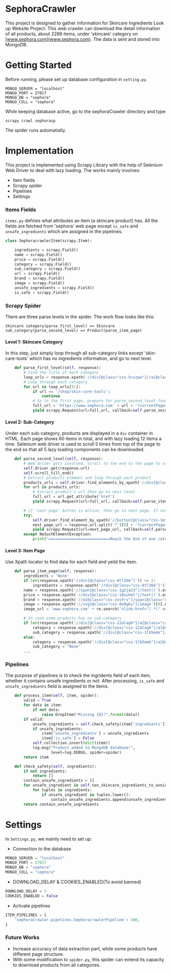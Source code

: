 # SephoraCrawler
This project is designed to gather information for Skincare Ingredients Look up Website Project. This web crawler can download the detail information of all products, about 2289 items, under 'skincare' category on [www.sephora.com](www.sephora.com). The data is sent and stored into MongoDB.
# Getting Started
Before running, please set up database configuration in `setting.py`. 
```
MONGO_SERVER = "localhost" 
MONGO_PORT = 27017 
MONGO_DB = "sephora" 
MONGO_COLL = "sephora" 
```
While keeping database active, go to the sephoraCrawler directory and type 

`scrapy crawl sephorasp`

The spider runs automatially. 

# Implementation
This project is implemented using Scrapy Library with the help of Selenium Web Driver to deal with lazy loading. The works mainly involves:
+ Item fields
+ Scrapy spider
+ Pipelines
+ Settings
### Items Fields
`items.py` defines what attributes an item (a skincare product) has. All the fields are fetched from 'sephora' web page except `is_safe` and `unsafe_ingredients` which are assigned in the pipelines. 
``` python
class SephoracrawlerItem(scrapy.Item):

    ingredients = scrapy.Field()
    name = scrapy.Field()
    price = scrapy.Field()
    category = scrapy.Field()
    sub_category = scrapy.Field()
    url = scrapy.Field()
    brand = scrapy.Field()
    image = scrapy.Field()
    unsafe_ingredients = scrapy.Field()
    is_safe = scrapy.Field()
```
### Scrapy Spider
There are three parse levels in the spider. The work flow looks like this: 

`Skincare category(parse_first_level) => Skincare sub_category(parse_second_level) => Product(parse_item_page)`

#### Level 1: Skincare Category
In this step, just simply loop through all sub-category links except 'skin-care-tools' which has no ingredients information, and go to next level.
```python
    def parse_first_level(self, response):
        # Find the title of each category
        loop_urls = response.xpath('//div[@class="css-hcszpw"]//a[@class="css-6w3omd"]/@href').extract()
        # Loop through each category
        for url in loop_urls[3:]:
            if url == '/shop/skin-care-tools':
                continue
            # Go to the first page, prepare for parse_second_level function
            full_url = 'https://www.sephora.com' + url + '?currentPage=1'
            yield scrapy.Request(url=full_url, callback=self.parse_second_level)
```
#### Level 2: Sub-Category
Under each sub-category, products are displayed in a `div` container in HTML. Each page shows 60 items in total, and with lazy loading 12 items a time. Selenium web driver is used to scroll 5 times from top of the page to the end so that all 5 lazy loading components can be downloaded.
```python
    def parse_second_level(self, response):
        # Web driver gets involved, scroll to the end to the page to scan the lazy load information
        self.driver.get(response.url)
        self.scroll_till_end()
        # Extract products element and loop through each product
        products_urls = self.driver.find_elements_by_xpath('//div[@class="css-115paux"]/a[@class="css-1tguw7u"]')
        for url in products_urls:
            # Extract product's url then go to next level
            full_url = url.get_attribute('href')
            yield scrapy.Request(url=full_url, callback=self.parse_item_page)

        # if 'next page' button is active, then go to next page. If not, print 'Reach the End of One Category'
        try:
            self.driver.find_element_by_xpath('//button[@class="css-1mf8x14"]/*[name()="svg" and @class="css-6952th"]')
            next_page_url = response.url.split('?')[0] + '?currentPage=' + str(int(response.url.split('=')[1]) + 1)
            yield scrapy.Request(url=next_page_url, callback=self.parse_second_level)
        except NoSuchElementException:
            print("===========================Reach the End of one category===========================")
```
#### Level 3: Item Page
Use Xpath locator to find data for each field and yeild the item.
```python
    def parse_item_page(self, response):
        ingredients = 'None'
        if len(response.xpath('//div[@class="css-8tl366"]')) >= 2:
            ingredients = response.xpath('//div[@class="css-8tl366"]')[-1].xpath('./text()').extract()
        name = response.xpath('//span[@class="css-1g2jq23"]/text()').extract_first()
        price = response.xpath('//div[@class="css-18suhml"]/text()').extract_first()
        brand = response.xpath('//a[@class="css-zvvfrv"]/span[@class="css-cjz2sh"]/text()').extract_first()
        image = response.xpath('//svg[@class="css-8a9gku"]/image')[0].extract()
        image_url = 'www.sephora.com' + re.search('xlink:href="(.*)" onload', image).group(1)

        # In case some products has no sub-category
        if len(response.xpath('//div[@class="css-12alag6"]/a[@class="css-u2mtre"]/text()')) > 1:
            category = response.xpath('//div[@class="css-12alag6"]/a[@class="css-u2mtre"]/text()')[1].extract()
            sub_category = response.xpath('//div[@class="css-1lb5emk"]/a[@class="css-1i9riiu"]/text()').extract_first()
        else:
            category = response.xpath('//div[@class="css-1lb5emk"]/a[@class="css-1i9riiu"]/text()').extract()
            sub_category = "None"
        ...
```
### Pipelines
The purpose of pipelines is to check the ingridents field of each item, whether it contains unsafe ingredients or not. After processing, `is_safe` and `unsafe_ingredients` field is assigned to the items.
```python
    def process_item(self, item, spider):
        valid = True
        for data in item:
            if not data:
                raise DropItem("Missing {0}!".format(data))
        if valid:
            unsafe_ingredients = self.check_safety(item['ingredients'])
            if unsafe_ingredients:
                item['unsafe_ingredients'] = unsafe_ingredients
                item['is_safe'] = False
            self.collection.insert(dict(item))
            log.msg("Product added to MongoDB database!",
                    level=log.DEBUG, spider=spider)
        return item

    def check_safety(self, ingredients):
        if not ingredients:
            return []
        contain_unsafe_ingredients = []
        for unsafe_ingredient in self.ten_skincare_ingredients_to_avoid:
            for tuples in ingredients:
                if unsafe_ingredient in tuples.lower():
                    contain_unsafe_ingredients.append(unsafe_ingredient)
        return contain_unsafe_ingredients
```
# Settings
In `Settings.py`, we mainly need to set up:
+ Connection to the database
```python
MONGO_SERVER = "localhost"
MONGO_PORT = 27017
MONGO_DB = "sephora"
MONGO_COLL = "sephora"
```
+ DOWNLOAD_DELAY & COOKIES_ENABLED(To avoid banned)
```python
DOWNLOAD_DELAY = 5
COOKIES_ENABLED = False
```

+ Activate pipelines
```python
ITEM_PIPELINES = {
    'sephoraCrawler.pipelines.SephoracrawlerPipeline': 300,
}
```
### Future Works
+ Increase accuracy of data extraction part, while some products have different page structure.
+ With some modification to `spider.py`, this spider can extend its capacity to download products from all categories.
